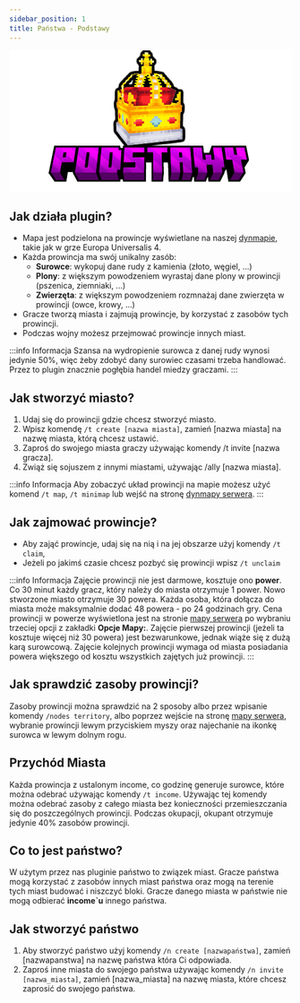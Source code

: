 ```yaml
---
sidebar_position: 1
title: Państwa - Podstawy
---
```


![Podstawy](./img/podstawy.png)
## Jak działa plugin?
- Mapa jest podzielona na prowincje wyświetlane na naszej [dynmapie](https://mapa.kartelore.pl/), takie jak w grze Europa Universalis 4.
- Każda prowincja ma swój unikalny zasób:
	- **Surowce**: wykopuj dane rudy z kamienia (złoto, węgiel, ...)
	- **Plony**: z większym powodzeniem wyrastaj dane plony w prowincji (pszenica, ziemniaki, ...)
	- **Zwierzęta**: z większym powodzeniem rozmnażaj dane zwierzęta w prowincji (owce, krowy, ...)
- Gracze tworzą miasta i zajmują prowincje, by korzystać z zasobów tych prowincji.
- Podczas wojny możesz przejmować prowincje innych miast.

:::info Informacja
Szansa na wydropienie surowca z danej rudy wynosi jedynie 50%, więc żeby zdobyć dany surowiec czasami trzeba handlować. Przez to plugin znacznie pogłębia handel miedzy graczami.
:::

## Jak stworzyć miasto?
1. Udaj się do prowincji gdzie chcesz stworzyć miasto.
2. Wpisz komendę `/t create [nazwa miasta]`, zamień [nazwa miasta] na nazwę miasta, którą chcesz ustawić.
3. Zaproś do swojego miasta graczy używając komendy /t invite [nazwa gracza].
4. Zwiąż się sojuszem z innymi miastami, używając /ally [nazwa miasta].

:::info Informacja
Aby zobaczyć układ prowincji na mapie możesz użyć komend `/t map`, `/t minimap` lub wejść na stronę [dynmapy serwera](https://mapa.kartelore.pl/).
:::

## Jak zajmować prowincje?
- Aby zająć prowincje, udaj się na nią i na jej obszarze użyj komendy `/t claim`,
- Jeżeli po jakimś czasie chcesz pozbyć się prowincji wpisz `/t unclaim`

:::info  Informacja
Zajęcie prowincji nie jest darmowe, kosztuje ono **power**. Co 30 minut każdy gracz, który należy do miasta otrzymuje 1 power. Nowo stworzone miasto otrzymuje 30 powera. Każda osoba, która dołącza do miasta może maksymalnie dodać 48 powera - po 24 godzinach gry. Cena prowincji w powerze wyświetlona jest na stronie [mapy serwera](https://mapa.kartelore.pl/) po wybraniu trzeciej opcji z zakładki **Opcje Mapy:**. Zajęcie pierwszej prowincji (jeżeli ta kosztuje więcej niż 30 powera) jest bezwarunkowe, jednak wiąże się z dużą karą surowcową. Zajęcie kolejnych prowincji wymaga od miasta posiadania powera większego od kosztu wszystkich zajętych już prowincji.
:::

## Jak sprawdzić zasoby prowincji?
Zasoby prowincji można sprawdzić na 2 sposoby albo przez wpisanie komendy `/nodes territory`, albo poprzez wejście na stronę [mapy serwera](https://mapa.kartelore.pl/), wybranie prowincji lewym przyciskiem myszy oraz najechanie na ikonkę surowca w lewym dolnym rogu.

## Przychód Miasta
Każda prowincja z ustalonym income, co godzinę generuje surowce, które można odebrać używając komendy `/t income`. Używając tej komendy można odebrać zasoby z całego miasta bez konieczności przemieszczania się do poszczególnych prowincji. Podczas okupacji, okupant otrzymuje jedynie 40% zasobów prowincji.

## Co to jest państwo?
W użytym przez nas pluginie państwo to związek miast. Gracze państwa mogą korzystać z zasobów innych miast państwa oraz mogą na terenie tych miast budować i niszczyć bloki. Gracze danego miasta w państwie nie mogą odbierać **income`u** innego państwa.

## Jak stworzyć państwo
1. Aby stworzyć państwo użyj komendy `/n create [nazwapaństwa]`, zamień [nazwapanstwa] na nazwę państwa która Ci odpowiada.
2. Zaproś inne miasta do swojego państwa używając komendy `/n invite [nazwa_miasta]`, zamień [nazwa_miasta] na nazwę miasta, które chcesz zaprosić do swojego państwa.










